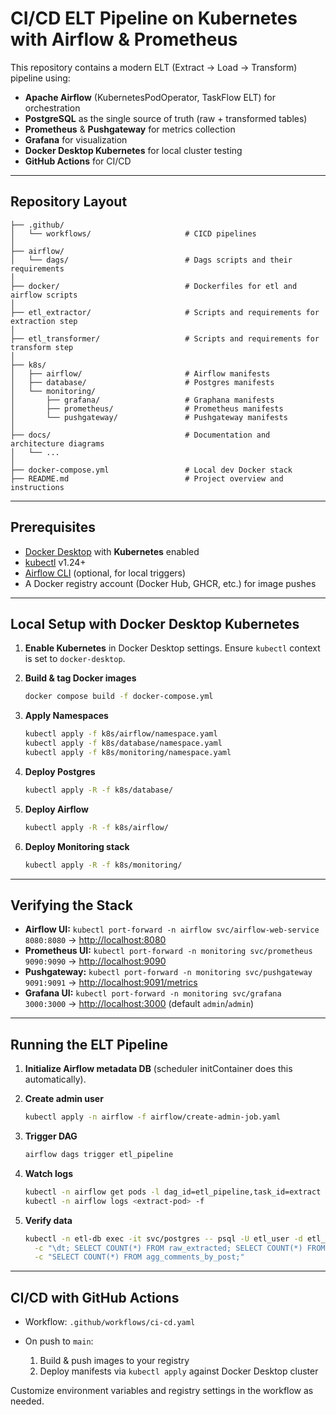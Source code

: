 # CI/CD ELT Pipeline on Kubernetes with Airflow & Prometheus

This repository contains a modern ELT (Extract → Load → Transform) pipeline using:

* **Apache Airflow** (KubernetesPodOperator, TaskFlow ELT) for orchestration
* **PostgreSQL** as the single source of truth (raw + transformed tables)
* **Prometheus** & **Pushgateway** for metrics collection
* **Grafana** for visualization
* **Docker Desktop Kubernetes** for local cluster testing
* **GitHub Actions** for CI/CD

---

## Repository Layout

```text
├── .github/
│   └── workflows/                     # CICD pipelines
│
├── airflow/
│   └── dags/                          # Dags scripts and their requirements
│
├── docker/                            # Dockerfiles for etl and airflow scripts
│
├── etl_extractor/                     # Scripts and requirements for extraction step
│                
├── etl_transformer/                   # Scripts and requirements for transform step
│
├── k8s/
│   ├── airflow/                       # Airflow manifests
│   ├── database/                      # Postgres manifests
│   └── monitoring/
│       ├── grafana/                   # Graphana manifests
│       ├── prometheus/                # Prometheus manifests
│       └── pushgateway/               # Pushgateway manifests 
│
├── docs/                              # Documentation and architecture diagrams
│   └── ...
│
├── docker-compose.yml                 # Local dev Docker stack
├── README.md                          # Project overview and instructions

```

---

## Prerequisites

* [Docker Desktop](https://www.docker.com/products/docker-desktop) with **Kubernetes** enabled
* [kubectl](https://kubernetes.io/docs/tasks/tools/) v1.24+
* [Airflow CLI](https://airflow.apache.org/docs/) (optional, for local triggers)
* A Docker registry account (Docker Hub, GHCR, etc.) for image pushes

---

## Local Setup with Docker Desktop Kubernetes

1. **Enable Kubernetes** in Docker Desktop settings. Ensure `kubectl` context is set to `docker-desktop`.

2. **Build & tag Docker images**

   ```bash
   docker compose build -f docker-compose.yml
   ```

3. **Apply Namespaces**

   ```bash
   kubectl apply -f k8s/airflow/namespace.yaml
   kubectl apply -f k8s/database/namespace.yaml
   kubectl apply -f k8s/monitoring/namespace.yaml
   ```

4. **Deploy Postgres**

   ```bash
   kubectl apply -R -f k8s/database/
   ```

5. **Deploy Airflow**

   ```bash
   kubectl apply -R -f k8s/airflow/
   ```

6. **Deploy Monitoring stack**

   ```bash
   kubectl apply -R -f k8s/monitoring/
   ```

---

## Verifying the Stack

* **Airflow UI:**  `kubectl port-forward -n airflow svc/airflow-web-service 8080:8080` → [http://localhost:8080](http://localhost:8080)
* **Prometheus UI:**  `kubectl port-forward -n monitoring svc/prometheus 9090:9090` → [http://localhost:9090](http://localhost:9090)
* **Pushgateway:**    `kubectl port-forward -n monitoring svc/pushgateway 9091:9091` → [http://localhost:9091/metrics](http://localhost:9091/metrics)
* **Grafana UI:**     `kubectl port-forward -n monitoring svc/grafana 3000:3000` → [http://localhost:3000](http://localhost:3000) (default `admin`/`admin`)

---

## Running the ELT Pipeline

1. **Initialize Airflow metadata DB** (scheduler initContainer does this automatically).
2. **Create admin user**

   ```bash
   kubectl apply -n airflow -f airflow/create-admin-job.yaml
   ```
3. **Trigger DAG**

   ```bash
   airflow dags trigger etl_pipeline
   ```
4. **Watch logs**

   ```bash
   kubectl -n airflow get pods -l dag_id=etl_pipeline,task_id=extract -w
   kubectl -n airflow logs <extract-pod> -f
   ```
5. **Verify data**

   ```bash
   kubectl -n etl-db exec -it svc/postgres -- psql -U etl_user -d etl_db \
     -c "\dt; SELECT COUNT(*) FROM raw_extracted; SELECT COUNT(*) FROM clean_comments;" \
     -c "SELECT COUNT(*) FROM agg_comments_by_post;"
   ```

---

## CI/CD with GitHub Actions

* Workflow: `.github/workflows/ci-cd.yaml`
* On push to `main`:

  1. Build & push images to your registry
  2. Deploy manifests via `kubectl apply` against Docker Desktop cluster

Customize environment variables and registry settings in the workflow as needed.
